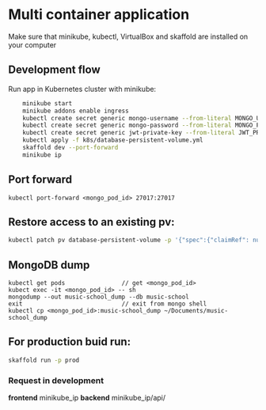 # Multi container application

Make sure that minikube, kubectl, VirtualBox and skaffold are installed on your computer

## Development flow

Run app in Kubernetes cluster with minikube:

```bash
    minikube start
    minikube addons enable ingress
    kubectl create secret generic mongo-username --from-literal MONGO_USERNAME=shol
    kubectl create secret generic mongo-password --from-literal MONGO_PASSWORD=12345678
    kubectl create secret generic jwt-private-key --from-literal JWT_PRIVATE_KEY=yourSecretKey
    kubectl apply -f k8s/database-persistent-volume.yml
    skaffold dev --port-forward
    minikube ip
```

## Port forward

```
kubectl port-forward <mongo_pod_id> 27017:27017
```

## Restore access to an existing pv:

```bash
kubectl patch pv database-persistent-volume -p '{"spec":{"claimRef": null}}'
```

## MongoDB dump

```
kubectl get pods                // get <mongo_pod_id>
kubect exec -it <mongo_pod_id> -- sh
mongodump --out music-school_dump --db music-school
exit                            // exit from mongo shell
kubectl cp <mongo_pod_id>:music-school_dump ~/Documents/music-school_dump
```

## For production buid run:

```bash
skaffold run -p prod
```

### Request in development

**frontend** minikube_ip
**backend** minikube_ip/api/
